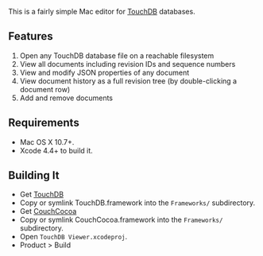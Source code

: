 This is a fairly simple Mac editor for [TouchDB](https://github.com/couchbaselabs/TouchDB-iOS) databases.

## Features

1. Open any TouchDB database file on a reachable filesystem
2. View all documents including revision IDs and sequence numbers
3. View and modify JSON properties of any document
4. View document history as a full revision tree (by double-clicking a document row)
5. Add and remove documents

## Requirements

* Mac OS X 10.7+.
* Xcode 4.4+ to build it.

## Building It

* Get [TouchDB](https://github.com/couchbaselabs/TouchDB-iOS)
* Copy or symlink TouchDB.framework into the `Frameworks/` subdirectory.
* Get [CouchCocoa](https://github.com/couchbaselabs/CouchCocoa)
* Copy or symlink CouchCocoa.framework into the `Frameworks/` subdirectory.
* Open `TouchDB Viewer.xcodeproj`.
* Product > Build
